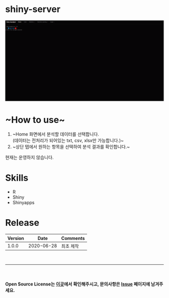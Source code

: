 # shiny-server
![shiny_server](images/data_analyst.gif)

# ~How to use~
1. ~Home 화면에서 분석할 데이터를 선택합니다.  
   (데이터는 전처리가 되어있는 txt, csv, xlsx만 가능합니다.)~
2. ~상단 탭에서 원하는 항목을 선택하여 분석 결과를 확인합니다.~  
  
현재는 운영하지 않습니다.

# Skills
- R
- Shiny
- Shinyapps

# Release  
|Version|Date|Comments|
|---|---|---|
|1.0.0|2020-06-28|최초 제작|

<br>

---

<br>

#### Open Source License는 [이곳](NOTICE.md)에서 확인해주시고, 문의사항은 [Issue](https://github.com/vivaan-park/shiny-server/issues) 페이지에 남겨주세요.
